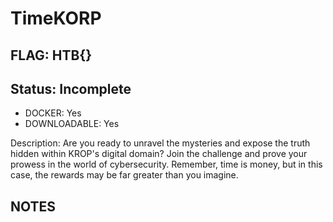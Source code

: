 # TimeKORP

## FLAG: HTB{}

## Status: Incomplete

+ DOCKER: Yes
+ DOWNLOADABLE: Yes

Description: Are you ready to unravel the mysteries and expose the truth hidden within KROP's digital domain? Join the challenge and prove your prowess in the world of cybersecurity. Remember, time is money, but in this case, the rewards may be far greater than you imagine.

## NOTES
